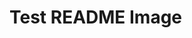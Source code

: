 # Test README Image

<!-- # Add local image

![Test!](Image/download.png)

# Add remote image

![Test!](https://encrypted-tbn0.gstatic.com/images?q=tbn:ANd9GcSKdFw4iygh8LR1Can6DehP26aNujaBYtUdRg&usqp=CAU)

# Add image from github source

![Test!](https://user-images.githubusercontent.com/84660414/119302361-97e36f80-bc81-11eb-994e-575a9652aad7.png) -->